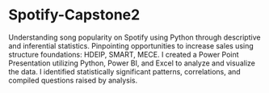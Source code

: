 # Spotify-Capstone2
Understanding song popularity on Spotify using Python through descriptive and inferential statistics.
Pinpointing opportunities to increase sales using structure foundations: HDEIP, SMART, MECE. 
I created a Power Point Presentation utilizing Python, Power BI, and Excel to analyze and visualize the data.
I identified statistically significant patterns, correlations, and compiled questions raised by analysis.
